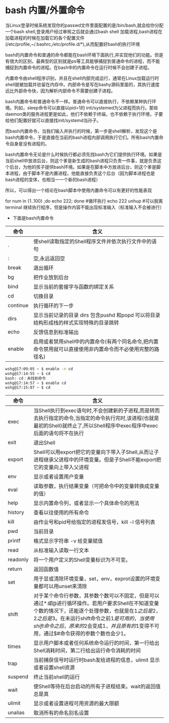 # bash  内置/外置命令

当Linux登录时候系统发现你的passwd文件里面配置的是/bin/bash,就会给你分配一个bash shell,登录用户经过审核之后就会通过bash shell 加载进程,bash进程在加载进程的时候在加载它的各个配置文件(/etc/profile,~/.bashrc,/etc/profile.d/*),从而配置好bash的执行环境  

bash的内置命令和普通的命令都能在bash环境下面执行,并实现他们的功能。但是有很大的区别，最典型的区别就是ps等工具能够捕捉到普通命令的进程，而不能捕捉到内置命令的进程。在bash中的内置命令在运行时候不会创建子进程。  

内置命令由shell程序识别，并且在shell内部完成运行，通常在Linux加载运行时shell就被加载并驻留在内存中。内部命令是写在bashy源码里面的，其执行速度远比外部命令快，因为解析内部命令不需要创建子进程。  

bash内置命令和普通命令不一样。普通命令可以直接执行，不依赖某种执行环境。列如，sleep命令可以直接以pid=1的 inti/systemed为父进程而执行。那些daemon类的服务进程更是如此，他们不依赖于终端，也不依赖于执行环境，子要给他们配置好就可以直接找init/systemd当孙子。  

而bash内置命令，当我们输入并执行的时候，第一步是shell解析，发现这个是bash内置命令，于是直接在当前的bash进程内部调用执行它们。所有bash内置命令自身是没有进程的。  

bash内置命令无论是什么时候执行都必须先找bash为它们提供执行环境。如果是当前shell中放进后台，则这个爹是新生成的bash进程只负责一件事，就是负责这个后台，为他的孩子提供bash环境。如果是在脚本中方放进后台，则这个爹是脚本进程，由于脚本不是内置进程，他能直接负责这个后台（因为脚本进程也是bash进程的变体，也相当一一个新的bash进程）  

所以，可以得出一个结论在bash脚本中使用内置命令可以有更好的性能表现  

for num in {1..100} ;do echo 222; done #循环执行 echo 222
unhup #可以脱离terminal 继续执行程序，但是操作内容不能出现标准输入（标准输入不会被进行）

* 下面是bash内置命令

| 命令  | 含义  |
|---|---|
| .| 使shell读取指定的Shell程序文件并依次执行文件中的语句 |
| :| 空,永远返回空 |
| break| 退出循环 |
| bg| 把作业放到后台 |
| bind| 显示当前的套接字与函数的绑定关系 |
| cd| 切换目录 |
| continue| 执行循环的下一步  |
| dirs| 显示当前记录的目录 dirs 包含pushd 和popd 可以将目录结构形成栈的样式实现特殊的目录跳转 |
| echo| 反馈信息到标准输出 |
| enable| 启用或者禁用shell中的内置命令(有两个同名命令,把内置命令禁用就可以直接使用非内置命令而不必使用完整的路径名) |

```bash
wshg@17:09:05 ~ $ enable -n cd  
wshg@17:14:55 ~ $ cd  
bash: cd：未找到命令  
wshg@17:14:57 ~ $ enable cd  
wshg@17:15:07 ~ $ cd
```

| 命令  | 含义  |
|---|---|
| exec| 当Shell执行到exec语句时,不会创建新的子进程,而是转而去执行指定的命令,当指定的命令执行完时,该进程(也就是最初的Shell)就终止了,所以Shell程序中exec程序中exec后面的语句将不在执行 |
| exit| 退出Shell |
| export| Shell可以用export把它的变量向下带入子Shell,从而让子进程继承父进程中的环境变量。但是子Shell不能export把它的变量向上带入父进程 |
| env| 显示或者设置用户变量 |
| eval| 读取参数，执行结果变量（可把命令中的变量转换成变量的值） |
| help| 显示内置命令列，或者显示一个具体命令的用法 |
| history| 查看以往使用的所有命令 |
| kill| 由作业号和pid号给指定的进程发信号，kill -l 信号列表 |
| pwd| 当前目录 |
| printf| 格式显示字符串 -v 给变量赋值 |
| read| 从标准输入读取一行文本 |
| readonly| 将一个用户定义的Shell变量标识为不可变。 |
| return | 返回函数值 |
| set| 用于显或清除环境变量，set，env，exprot设置的环境变量都可以用unset来清除 |
| shift| 对于某个命令行参数，其参数个数可以不固定，但是可以通过$*或$@进行循环操作。若用户要求Shell在不知道变量个数的情况下，还能逐个处理参数，也就是在$1之后是$2，$2之后是$3。在未运行shift命令之前$1是可用的，当使用shift命令之后，原来的$2会变成$1，并且原有的$1变得不可用，通过$#命令获得的参数个数也会少1。 |
| times| 显示用户脚本或者任何系统命令运行的时间，第一行给出Shell消耗时间，第二行给出运行命令消耗的时间 |
| trap| 当前捕获信号时运行时bash发给进程的信息，ulimit 显示或者设置shell资源 |
| suspend| 终止当前shell的运行 |
| wait  | 使Shell等待在后台启动的所有子进程结束。wait的返回值总是真 |
| ulimit| 显示或者设置进程可用资源的最大限额 |
| unalias| 取消所有的命名别名设置 |